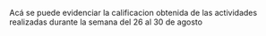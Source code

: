 Acá se puede evidenciar la calificacion obtenida de las actividades realizadas durante la semana del 26 al 30 de agosto 